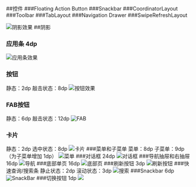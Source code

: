 ##控件
###Floating Action Button
###Snackbar
###CoordinatorLayout
###Toolbar
###TabLayout
###Navigation Drawer
###SwipeRefreshLayout




![阴影效果](http://olax25rea.bkt.clouddn.com/3_2.png)
##阴影
### 应用条 4dp
 ![应用条效果](http://olax25rea.bkt.clouddn.com/toolbar.png)
### 按钮  
静态：2dp
敲击状态：8dp
![按钮效果](http://olax25rea.bkt.clouddn.com/button.png)
### FAB按钮
静态：6dp
敲击状态：12dp
![FAB](http://olax25rea.bkt.clouddn.com/fabButton.png)
### 卡片
静态：2dp
选中状态：8dp
![卡片](http://olax25rea.bkt.clouddn.com/card.png)
###菜单和子菜单
菜单：8dp
子菜单：9dp（为子菜单增加 1dp）
![菜单](http://olax25rea.bkt.clouddn.com/menu.png)
###对话框
24dp
![对话框](http://olax25rea.bkt.clouddn.com/dialog.png)
###导航抽屉和右抽屉
16dp
![导航](http://olax25rea.bkt.clouddn.com/box.png)
###底部单页
16dp
![底部页](http://olax25rea.bkt.clouddn.com/bottom_button.png)
###刷新按钮
3dp
![刷新按钮](http://olax25rea.bkt.clouddn.com/refresh.png)
###快速查询/搜索条
静止状态：2dp
滚动状态：3dp
![搜索](http://olax25rea.bkt.clouddn.com/search.png)
###Snackbar
6dp
![SnackBar](http://olax25rea.bkt.clouddn.com/snackBar.png)
###切换按钮
1dp
![](http://olax25rea.bkt.clouddn.com/turn.png)